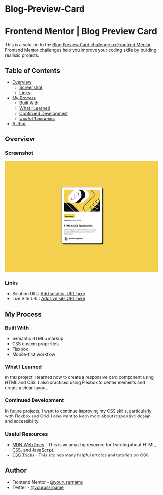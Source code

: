 # Blog-Preview-Card

# Frontend Mentor | Blog Preview Card

This is a solution to the [Blog Preview Card challenge on Frontend Mentor](https://www.frontendmentor.io/challenges/blog-preview-card-component-2oKPsZug). Frontend Mentor challenges help you improve your coding skills by building realistic projects.

## Table of Contents

- [Overview](#overview)
  - [Screenshot](#screenshot)
  - [Links](#links)
- [My Process](#my-process)
  - [Built With](#built-with)
  - [What I Learned](#what-i-learned)
  - [Continued Development](#continued-development)
  - [Useful Resources](#useful-resources)
- [Author](#author)

## Overview

### Screenshot

![Screenshot](./Preview.png)

### Links

- Solution URL: [Add solution URL here](https://your-solution-url.com)
- Live Site URL: [Add live site URL here](https://your-live-site-url.com)

## My Process

### Built With

- Semantic HTML5 markup
- CSS custom properties
- Flexbox
- Mobile-first workflow

### What I Learned

In this project, I learned how to create a responsive card component using HTML and CSS. I also practiced using Flexbox to center elements and create a clean layout.

### Continued Development

In future projects, I want to continue improving my CSS skills, particularly with Flexbox and Grid. I also want to learn more about responsive design and accessibility.

### Useful Resources

- [MDN Web Docs](https://developer.mozilla.org/) - This is an amazing resource for learning about HTML, CSS, and JavaScript.
- [CSS Tricks](https://css-tricks.com/) - This site has many helpful articles and tutorials on CSS.

## Author

- Frontend Mentor - [@yourusername](https://www.frontendmentor.io/profile/yourusername)
- Twitter - [@yourusername](https://www.twitter.com/yourusername)
